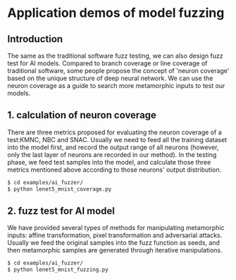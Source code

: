 # Application demos of model fuzzing
## Introduction
The same as the traditional software fuzz testing, we can also design fuzz test for AI models. Compared to
 branch coverage or line coverage of traditional software, some people propose the
  concept of 'neuron coverage' based on the unique structure of deep neural network. We can use the neuron coverage
   as a guide to search more metamorphic inputs to test our models.

## 1. calculation of neuron coverage 
There are three metrics proposed for evaluating the neuron coverage of a test:KMNC, NBC and SNAC. Usually we need to
 feed all the training dataset into the model first, and record the output range of all neurons (however, only the last
  layer of neurons are recorded in our method). In the testing phase, we feed test samples into the model, and
   calculate those three metrics mentioned above according to those neurons' output distribution.
```sh
$ cd examples/ai_fuzzer/
$ python lenet5_mnist_coverage.py
```
## 2. fuzz test for AI model 
We have provided several types of methods for manipulating metamorphic inputs: affine transformation, pixel
 transformation and adversarial attacks. Usually we feed the original samples into the fuzz function as seeds, and
  then metamorphic samples are generated through iterative manipulations.
```sh
$ cd examples/ai_fuzzer/
$ python lenet5_mnist_fuzzing.py
```